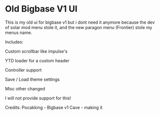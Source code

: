 # Old Bigbase V1 UI

This is my old ui for bigbase v1 but i dont need it anymore because the dev of solar mod menu stole it, and the new paragon menu (Frontier) stole my menus name. 

Includes:

Custom scrollbar like impulse's

YTD loader for a custom header 

Controller support

Save / Load theme settings

Misc other changed


I will not provide support for this!

Credits:
Pocakking - Bigbase v1
Cave - making it
